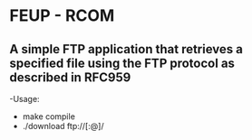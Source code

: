 # FEUP - RCOM
## A simple FTP application that retrieves a specified file using the FTP protocol as described in RFC959
-Usage:
  - make compile
  - ./download ftp://[<user>:<password>@]<host>/<url-path>
